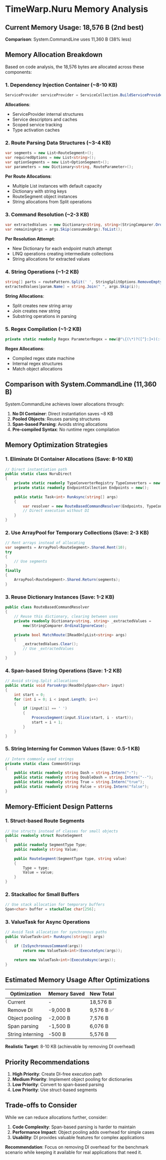 # TimeWarp.Nuru Memory Analysis

## Current Memory Usage: 18,576 B (2nd best)
**Comparison**: System.CommandLine uses 11,360 B (38% less)

## Memory Allocation Breakdown

Based on code analysis, the 18,576 bytes are allocated across these components:

### 1. Dependency Injection Container (~8-10 KB)
```csharp
ServiceProvider serviceProvider = ServiceCollection.BuildServiceProvider();
```

**Allocations**:
- ServiceProvider internal structures
- Service descriptors and caches
- Scoped service tracking
- Type activation caches

### 2. Route Parsing Data Structures (~3-4 KB)
```csharp
var segments = new List<RouteSegment>();
var requiredOptions = new List<string>();
var optionSegments = new List<OptionSegment>();
var parameters = new Dictionary<string, RouteParameter>();
```

**Per Route Allocations**:
- Multiple List<T> instances with default capacity
- Dictionary with string keys
- RouteSegment object instances
- String allocations from Split operations

### 3. Command Resolution (~2-3 KB)
```csharp
var extractedValues = new Dictionary<string, string>(StringComparer.OrdinalIgnoreCase);
var remainingArgs = args.Skip(consumedArgs).ToList();
```

**Per Resolution Attempt**:
- New Dictionary for each endpoint match attempt
- LINQ operations creating intermediate collections
- String allocations for extracted values

### 4. String Operations (~1-2 KB)
```csharp
string[] parts = routePattern.Split(' ', StringSplitOptions.RemoveEmptyEntries);
extractedValues[param.Name] = string.Join(" ", args.Skip(i));
```

**String Allocations**:
- Split creates new string array
- Join creates new string
- Substring operations in parsing

### 5. Regex Compilation (~1-2 KB)
```csharp
private static readonly Regex ParameterRegex = new(@"\{(\*)?([^}:]+)(:([^}]+))?\}", RegexOptions.Compiled);
```

**Regex Allocations**:
- Compiled regex state machine
- Internal regex structures
- Match object allocations

## Comparison with System.CommandLine (11,360 B)

System.CommandLine achieves lower allocations through:

1. **No DI Container**: Direct instantiation saves ~8 KB
2. **Pooled Objects**: Reuses parsing structures
3. **Span-based Parsing**: Avoids string allocations
4. **Pre-compiled Syntax**: No runtime regex compilation

## Memory Optimization Strategies

### 1. Eliminate DI Container Allocations (Save: 8-10 KB)
```csharp
// Direct instantiation path
public static class NuruDirect
{
    private static readonly TypeConverterRegistry TypeConverters = new();
    private static readonly EndpointCollection Endpoints = new();
    
    public static Task<int> RunAsync(string[] args)
    {
        var resolver = new RouteBasedCommandResolver(Endpoints, TypeConverters);
        // Direct execution without DI
    }
}
```

### 2. Use ArrayPool for Temporary Collections (Save: 2-3 KB)
```csharp
// Rent arrays instead of allocating
var segments = ArrayPool<RouteSegment>.Shared.Rent(10);
try
{
    // Use segments
}
finally
{
    ArrayPool<RouteSegment>.Shared.Return(segments);
}
```

### 3. Reuse Dictionary Instances (Save: 1-2 KB)
```csharp
public class RouteBasedCommandResolver
{
    // Reuse this dictionary, clearing between uses
    private readonly Dictionary<string, string> _extractedValues = 
        new(StringComparer.OrdinalIgnoreCase);
    
    private bool MatchRoute(IReadOnlyList<string> args)
    {
        _extractedValues.Clear();
        // Use _extractedValues
    }
}
```

### 4. Span-based String Operations (Save: 1-2 KB)
```csharp
// Avoid string.Split allocations
public static void ParseArgs(ReadOnlySpan<char> input)
{
    int start = 0;
    for (int i = 0; i < input.Length; i++)
    {
        if (input[i] == ' ')
        {
            ProcessSegment(input.Slice(start, i - start));
            start = i + 1;
        }
    }
}
```

### 5. String Interning for Common Values (Save: 0.5-1 KB)
```csharp
// Intern commonly used strings
private static class CommonStrings
{
    public static readonly string Dash = string.Intern("-");
    public static readonly string DoubleDash = string.Intern("--");
    public static readonly string True = string.Intern("true");
    public static readonly string False = string.Intern("false");
}
```

## Memory-Efficient Design Patterns

### 1. Struct-based Route Segments
```csharp
// Use structs instead of classes for small objects
public readonly struct RouteSegment
{
    public readonly SegmentType Type;
    public readonly string Value;
    
    public RouteSegment(SegmentType type, string value)
    {
        Type = type;
        Value = value;
    }
}
```

### 2. Stackalloc for Small Buffers
```csharp
// Use stack allocation for temporary buffers
Span<char> buffer = stackalloc char[256];
```

### 3. ValueTask for Async Operations
```csharp
// Avoid Task allocation for synchronous paths
public ValueTask<int> RunAsync(string[] args)
{
    if (IsSynchronousCommand(args))
        return new ValueTask<int>(ExecuteSync(args));
    
    return new ValueTask<int>(ExecuteAsync(args));
}
```

## Estimated Memory Usage After Optimizations

| Optimization | Memory Saved | New Total |
|--------------|--------------|-----------|
| Current | - | 18,576 B |
| Remove DI | -9,000 B | 9,576 B ✅ |
| Object pooling | -2,000 B | 7,576 B |
| Span parsing | -1,500 B | 6,076 B |
| String interning | -500 B | 5,576 B |

**Realistic Target**: 8-10 KB (achievable by removing DI overhead)

## Priority Recommendations

1. **High Priority**: Create DI-free execution path
2. **Medium Priority**: Implement object pooling for dictionaries
3. **Low Priority**: Convert to span-based parsing
4. **Low Priority**: Use struct-based segments

## Trade-offs to Consider

While we can reduce allocations further, consider:

1. **Code Complexity**: Span-based parsing is harder to maintain
2. **Performance Impact**: Object pooling adds overhead for simple cases
3. **Usability**: DI provides valuable features for complex applications

**Recommendation**: Focus on removing DI overhead for the benchmark scenario while keeping it available for real applications that need it.
